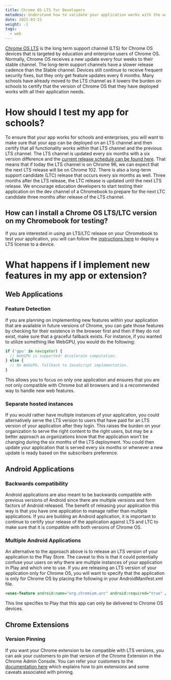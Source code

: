 ```yaml
---
title: Chrome OS LTS for Developers
metadesc: Understand how to validate your application works with the way schools deploy Chrome OS.
date: 2021-03-21
weight: -1
tags:
  - web
---
```


[Chrome OS LTS](https://support.google.com/chrome/a/answer/11333726?hl=en) is the long term support channel (LTS) for Chrome OS devices that is targeted by education and enterprise users of Chrome OS. Normally, Chrome OS receives a new update every four weeks to their stable channel. The long-term support channels have a slower release cadence than the Stable channel. Devices still continue to receive frequent security fixes, but they only get feature updates every 6 months. Many schools have already moved to the LTS channel as it lowers the burden on schools to certify that the version of Chrome OS that they have deployed works with all their application needs.

# How should I test my app for schools?

To ensure that your app works for schools and enterprises, you will want to make sure that your app can be deployed on an LTS channel and then certify that all functionality works within that LTS channel and the previous LTS channel. The LTS channel is updated every six months with a six version difference and the [current release schedule can be found here](https://chromiumdash.appspot.com/schedule). That means that if today the LTS channel is on Chrome 96, we can expect that the next LTS release will be on Chrome 102. There is also a long-term support candidate (LTC) release that occurs every six months as well. Three months after the LTS release, the LTC release is updated until the next LTS release. We encourage education developers to start testing their application on the dev channel of a Chromebook to prepare for the next LTC candidate three months after release of the LTS channel.

## How can I install a Chrome OS LTS/LTC version on my Chromebook for testing?

If you are interested in using an LTS/LTC release on your Chromebook to test your application, you will can follow the [instructions here](https://support.google.com/chrome/a/answer/11333726) to deploy a LTS license to a device.

# What happens if I implement new features in my app or extension?

## Web Applications

### Feature Detection

If you are planning on implementing new features within your application that are available in future versions of Chrome, you can gate those features by checking for their existence in the browser first and then if they do not exist, make sure that a graceful fallback exists. For instance, if you wanted to utilize something like WebGPU, you would do the following:

```javascript {title="JavaScript" .code-figure}
if ('gpu' in navigator) {
  // WebGPU is supported! Accelerate computation.
} else {
  // No WebGPU, fallback to JavaScript implementation.
}
```

This allows you to focus on only one application and ensures that you are not only compatible with Chrome but all browsers and is a recommended way to handle new web features.

### Separate hosted instances

If you would rather have multiple instances of your application, you could alternatively serve the LTS version to users that have paid for an LTS version of your application after they login. This raises the burden on your organization to serve the right content to the right users, but may be a better approach as organizations know that the application won’t be changing during the six months of the LTS deployment. You could then update your application that is served every six months or whenever a new update is ready based on the subscribers preference.

## Android Applications

### Backwards compatibility

Android applications are also meant to be backwards compatible with previous versions of Android since there are multiple versions and form factors of Android released. The benefit of releasing your application this way is that you have one application to manage rather than multiple applications. If you are building an Android application, it is important to continue to certify your release of the application against LTS and LTC to make sure that it is compatible with both versions of Chrome OS.

### Multiple Android Applications

An alternative to the approach above is to release an LTS version of your application to the Play Store. The caveat to this is that it could potentially confuse your users on why there are multiple instances of your application in Play and which one to use. If you are releasing an LTS version of your application only for Chrome OS, you will want to specify that the application is only for Chrome OS by placing the following in your AndroidManifest.xml file.

```xml {title="AndroidManifest.xml" .code-figure}
<uses-feature android:name="org.chromium.arc" android:required="true" />
```

This line specifies to Play that this app can only be delivered to Chrome OS devices.

## Chrome Extensions

### Version Pinning

If you want your Chrome extension to be compatible with LTS versions, you can ask your customers to pin that version of the Chrome Extension in the Chrome Admin Console. You can refer your customers to the [documentation here](https://support.google.com/chrome/a/answer/11190170?hl=en) which explains how to pin extensions and some caveats associated with pinning.
